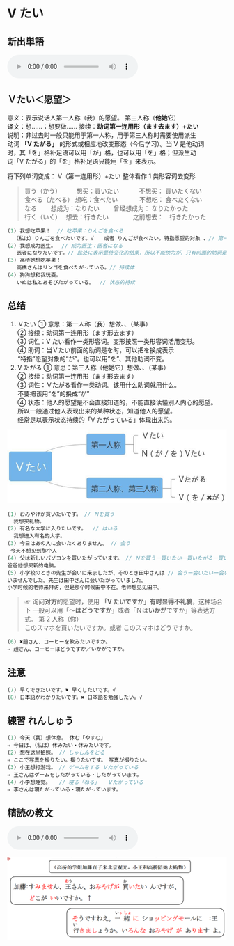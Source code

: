 # V たい

## 新出単語
<vue-plyr>
  <audio controls crossorigin playsinline autoplay loop>
    <source src="../audio/9-1-たんご.mp3" type="audio/mp3" />
  </audio>
 </vue-plyr>

## Ｖたい＜愿望＞

意义：表示说话人第一人称（我）的愿望。 第三人称（**他她它**）  
译文：想......；想要做...... 接续：**动词第一连用形（ます去ます）+たい**  
说明：非过去时一般只能用于第一人称，用于第三人称时需要使用派生  
动词 **「V たがる」** 的形式或相应地改变形态（今后学习）。当 V 是他动词  
时，其「を」格补足语可以用「が」格，也可以用「を」格；但派生动  
词「V たがる」的「を」格补足语只能用「を」来表示。

将下列单词变成： V（第一连用形）+たい 整体看作 1 类形容词去变形

> 買う（かう）　　　想买：買いたい　 　　不想买： 買いたくない　  
> 食べる（たべる） 想吃：食べたい 　 　　不想吃： 食べたくない  
> なる 　　想成为：なりたい 　　曾经想成为： なりたかった  
> 行く（いく）　 想去：行きたい　　　　之前想去：　行きたかった

```ts
(1) 我想吃苹果！  // 吃苹果：りんごを食べる
  （私は）りんごを食べたいです。√　　或者 りんごが食べたい。特指愿望的对象 、// 第一人称时，を可以换为が。
(2) 我想成为医生。　 // 成为医生：医者になる
   医者になりたいです。// 此处に表示最终变化的结果，所以不能换为が，只有前面的助词是を时才能换成が。　
(3) 高桥她想吃苹果！
   高橋さんはリンゴを食べたがっている。// 持续体　　　
(4) 狗狗想和我玩耍。
   いぬは私とあそびたがっている。　 // 状态的持续
```

## 总结

1. Ｖたい
   ① 意思：第一人称（我）想做、、（某事）  
   ② 接续：动词第一连用形（ます形去ます）  
   ③ 词性：V たい看作一类形容词。变形按照一类形容词活用变形。  
   ④ 助词：当Ｖたい前面的助词是を时，可以把を换成表示  
   “特指”愿望对象的“が”。也可以用”を”、其他助词不变。
2. V たがる
   ① 意思：第三人称（他她它）想做、、（某事）  
   ② 接续：动词第一连用形（ます形去ます）  
   ③ 词性：Ｖたがる看作一类动词。该用什么助词就用什么。  
   不要把该用“を”的换成“が”  
   ④ 状态：他人的愿望是不会直接知道的，不能直接读懂别人内心的愿望。  
   所以一般通过他人表现出来的某种状态，知道他人的愿望。  
   经常是以表示状态持续的「V たがっている」体现出来的。

![avatar](../images/たい.jpg)

```ts
(1) おみやげが買いたいです。 // Ｎを買う
  我想买礼物。
(2) 有名な大学に入りたいです。  // はいる
  我想进入有名的大学。
(3) 今日はあの人に会いたくありません。 // 会う
 今天不想见到那个人
(4) 父は新しいパソコンを買いたがっています。 // Ｎを買うー買いたいー買いたがるー買いたがっている
爸爸他想买新的电脑。
(5) 小学校のときの先生が会いに来ましたが、そのとき田中さんは // 会うー会いたいー会いたがるー会いたがっている
いませんでした。先生は田中さんに会いたがっていました。
小学时候的老师来拜访，但是那个时候田中不在。老师想见见田中。
```

> ☞ 询问**对方**的愿望时，使用 **「V たいですか」**有时显得**不礼貌**，这种场合下
> 一般可以用「～**はどうですか**」或者「Ｎは**いかが**ですか」等表达方式。
> 第 2 人称（你）  
> このスマホを買いたいですか。或者 このスマホはどうですか。

```ts
(6) ✖趙さん、コーヒーを飲みたいですか。
→ 趙さん、コーヒーはどうですか／いかがですか。
```

## 注意

```ts
(7) 早くできたいです。✖ 早くしたいです。√
(8) 日本語がわかりたいです。✖ 日本語を勉強したい。√
```

## 練習 れんしゅう

```ts
(1) 今天（我）想休息。 休む「やすむ」
⇒ 今日は、（私は）休みたい・休みたいです。
(2) 想在这里拍照。 // しゃしんをとる
⇒ ここで写真を撮りたい。撮りたいです。　写真が撮りたい。
(3) 小王想打游戏。 // ゲームをする Ｖたがっている
⇒ 王さんはゲームをしたがっている・したがっています。
(4) 小李想睡觉。 　// 寝る「ねる」　　Ｖたがっている
⇒ 李さんは寝たがっている・寝たがっています。
```


## 精読の教文
<vue-plyr>
  <audio controls crossorigin playsinline autoplay loop>
    <source src="../audio/9-1-1.mp3" type="audio/mp3" />
  </audio>
 </vue-plyr>

![avatar](../images/9-1-1.png)